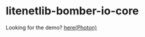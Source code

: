 # litenetlib-bomber-io-core

Looking for the demo? [here(Photon)](https://github.com/insthync/bomber-io-demo.git)
